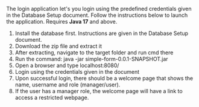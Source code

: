 The login application let's you login using the predefined credentials given in the Database Setup document. 
Follow the instructions below to launch the application. Requires <b>Java 17</b> and above.

1. Install the database first. Instructions are given in the Database Setup document.
2. Download the zip file and extract it
3. After extracting, navigate to the target folder and run cmd there
4. Run the command: java -jar simple-form-0.0.1-SNAPSHOT.jar
5. Open a browser and type localhost:8080/
6. Login using the credentials given in the document
7. Upon successful login, there should be a welcome page that shows the name, username and role (manager/user).
8. If the user has a manager role, the welcome page will have a link to access a restricted webpage.
